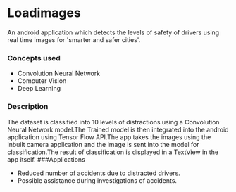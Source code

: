 # Loadimages
An android application which detects the levels of safety of drivers using real time images for 'smarter and safer cities'.
### Concepts used
* Convolution Neural Network
* Computer Vision
* Deep Learning
### Description
The  dataset is classified into 10 levels of distractions using a Convolution Neural Network model.The Trained model is then integrated into the android application using Tensor Flow API.The app takes the images using the inbuilt camera application and the image is sent into the model for classification.The result of classification is displayed in a TextView in the app itself.
###Applications
* Reduced number of accidents due to distracted drivers.
* Possible assistance during investigations of accidents.
